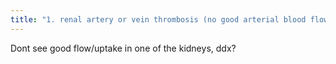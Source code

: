 ```yaml
---
title: "1. renal artery or vein thrombosis (no good arterial blood flow on that phase and then no good tracer uptake on the same side)  *remember its imaged posteriorly"
---
```

Dont see good flow/uptake in one of the kidneys, ddx?

